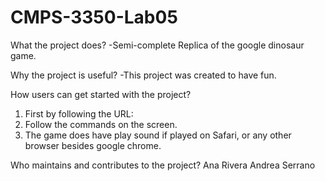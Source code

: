 # CMPS-3350-Lab05
What the project does?
  -Semi-complete Replica of the google dinosaur game.
  
Why the project is useful?
  -This project was created to have fun. 
  
How users can get started with the project?
  1. First by following the URL: 
  2. Follow the commands on the screen.
  3. The game does have play sound if played on Safari, or any other browser besides google chrome.
  
Who maintains and contributes to the project?
  Ana Rivera 
  Andrea Serrano
